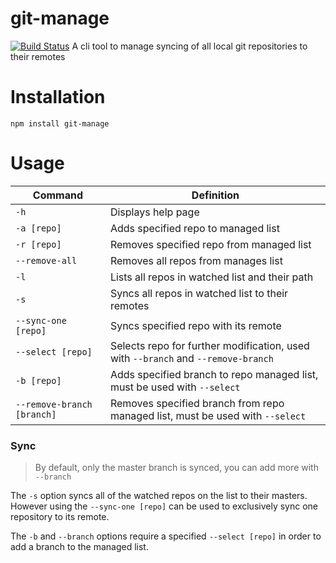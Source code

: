 # git-manage
[![Build Status](https://travis-ci.org/eliliam/git-manage.svg?branch=master)](https://travis-ci.org/eliliam/git-manage)
A cli tool to manage syncing of all local git repositories to their
remotes

# Installation
`npm install git-manage`

# Usage
|Command     |Definition   |
|------------|-----------|
|`-h`|Displays help page|
|`-a [repo]`|Adds specified repo to managed list|
|`-r [repo]`|Removes specified repo from managed list|
|`--remove-all`|Removes all repos from manages list|
|`-l`|Lists all repos in watched list and their path|
|`-s`|Syncs all repos in watched list to their remotes|
|`--sync-one [repo]`|Syncs specified repo with its remote|
|`--select [repo]`|Selects repo for further modification, used with `--branch` and `--remove-branch`|
|`-b [repo]`|Adds specified branch to repo managed list, must be used with `--select`
|`--remove-branch [branch]`|Removes specified branch from repo managed list, must be used with `--select`|
### Sync

> By default, only the master branch is synced, you can add more with `--branch`

The `-s` option syncs all of the watched repos on the list to their
masters. However using the `--sync-one [repo]` can be used to
exclusively sync one repository to its remote.

The `-b` and `--branch` options require a specified `--select [repo]`
in order to add a branch to the managed list.
